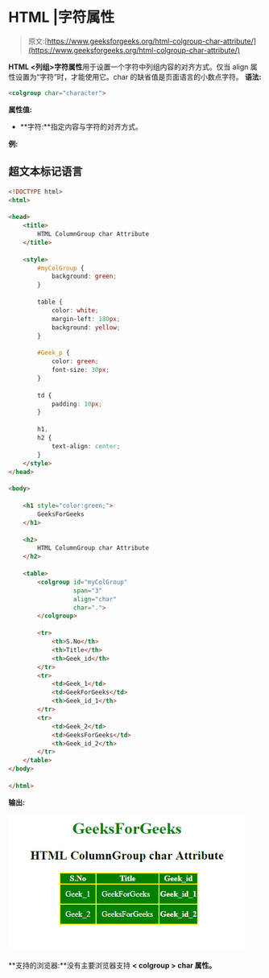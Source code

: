 # HTML |字符属性

> 原文:[https://www.geeksforgeeks.org/html-colgroup-char-attribute/](https://www.geeksforgeeks.org/html-colgroup-char-attribute/)

**HTML <列组>字符属性**用于设置一个字符中列组内容的对齐方式。仅当 align 属性设置为“字符”时，才能使用它。char 的缺省值是页面语言的小数点字符。
**语法:**

```html
<colgroup char="character">
```

**属性值:**

*   **字符:**指定内容与字符的对齐方式。

**例:**

## 超文本标记语言

```html
<!DOCTYPE html>
<html>

<head>
    <title>
        HTML ColumnGroup char Attribute
    </title>

    <style>
        #myColGroup {
            background: green;
        }

        table {
            color: white;
            margin-left: 180px;
            background: yellow;
        }

        #Geek_p {
            color: green;
            font-size: 30px;
        }

        td {
            padding: 10px;
        }

        h1,
        h2 {
            text-align: center;
        }
    </style>
</head>

<body>

    <h1 style="color:green;">
        GeeksForGeeks
    </h1>

    <h2>
        HTML ColumnGroup char Attribute
    </h2>

    <table>
        <colgroup id="myColGroup"
                  span="3"
                  align="char"
                  char=".">
        </colgroup>

        <tr>
            <th>S.No</th>
            <th>Title</th>
            <th>Geek_id</th>
        </tr>
        <tr>
            <td>Geek_1</td>
            <td>GeekForGeeks</td>
            <th>Geek_id_1</th>
        </tr>
        <tr>
            <td>Geek_2</td>
            <td>GeeksForGeeks</td>
            <th>Geek_id_2</th>
        </tr>
    </table>
</body>

</html>
```

**输出:**

![](img/64ef702f2dbbb8895ad1879067ff7e53.png)

**支持的浏览器:**没有主要浏览器支持 **< colgroup > char 属性。**